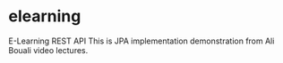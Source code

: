 # elearning
E-Learning REST API
This is JPA implementation demonstration from Ali Bouali 
video lectures.

